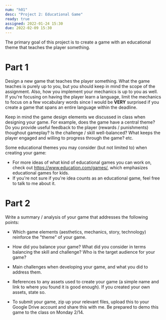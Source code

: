 ```yaml
---
num: "h01"
desc: "Project 2: Educational Game"
ready: true
assigned: 2022-01-24 15:30
due: 2022-02-09 15:30
---
```


The primary goal of this project is to create a game with an educational theme that teaches the player something.

# Part 1

Design a new game that teaches the player something. What the game teaches is purely up to you, but you should keep in mind the scope of the assignment. Also, how you implement your mechanics is up to you as well. If you're focusing on having the player learn a language, limit the mechanics to focus on a few vocabulary words since I would be <b>VERY</b> surprised if you create a game that spans an entire language within the deadline.

Keep in mind the game design elements we discussed in class when designing your game. For example, does the game have a central theme? Do you provide useful feedback to the player (rewards / punishments) thoughout gameplay? Is the challenge / skill well-balanced? What keeps the player engaged and willing to progress through the game? etc.

Some educational themes you may consider (but not limited to) when creating your game:

* For more ideas of what kind of educational games you can work on, check out <https://www.education.com/games/>, which emphasizes educational games for kids.
* If you're not sure if you're idea counts as an educational game, feel free to talk to me about it.

# Part 2

Write a summary / analysis of your game that addresses the following points:

* Which game elements (aesthetics, mechanics, story, technology) reinforce the "theme" of your game.

* How did you balance your game? What did you consider in terms balancing the skill and challenge? Who is the target audience for your game?

* Main challenges when developing your game, and what you did to address them.

* References to any assets used to create your game (a simple name and link to where you found it is good enough). If you created your own assets, state so.

* To submit your game, zip up your relevant files, upload this to your Google Drive account and share this with me. Be prepared to demo this game to the class on Monday 2/14.
